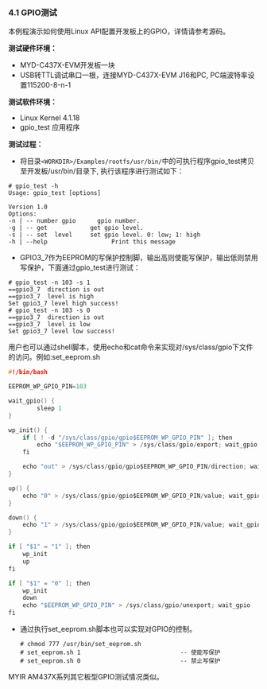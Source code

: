 ### 4.1 GPIO测试

本例程演示如何使用Linux API配置开发板上的GPIO，详情请参考源码。

**测试硬件环境：**

* MYD-C437X-EVM开发板一块  
* USB转TTL调试串口一根，连接MYD-C437X-EVM J16和PC, PC端波特率设置115200-8-n-1

**测试软件环境：**

* Linux Kernel 4.1.18   
* gpio\_test 应用程序  

**测试过程：**

* 将目录`<WORKDIR>/Examples/rootfs/usr/bin/`中的可执行程序gpio\_test拷贝至开发板/usr/bin/目录下, 执行该程序进行测试如下：

```\`
# gpio_test -h
Usage: gpio_test [options]

Version 1.0
Options:
-n | -- number gpio      gpio number.
-g | -- get            get gpio level.
-s | -- set  level     set gpio level. 0: low; 1: high
-h | --help                  Print this message
```

* GPIO3\_7作为EEPROM的写保护控制脚，输出高则使能写保护，输出低则禁用写保护，下面通过gpio\_test进行测试：  

```
# gpio_test -n 103 -s 1
==gpio3_7  direction is out
==gpio3_7  level is high
Set gpio3_7 level high success!
# gpio_test -n 103 -s 0
==gpio3_7  direction is out
==gpio3_7  level is low
Set gpio3_7 level low success!
```

用户也可以通过shell脚本，使用echo和cat命令来实现对/sys/class/gpio下文件的访问。例如:set\_eeprom.sh

```c
#!/bin/bash

EEPROM_WP_GPIO_PIN=103

wait_gpio() {
        sleep 1
}

wp_init() {
    if [ ! -d "/sys/class/gpio/gpio$EEPROM_WP_GPIO_PIN" ]; then
        echo "$EEPROM_WP_GPIO_PIN" > /sys/class/gpio/export; wait_gpio
    fi

    echo "out" > /sys/class/gpio/gpio$EEPROM_WP_GPIO_PIN/direction; wait_gpio
}

up() {
    echo "0" > /sys/class/gpio/gpio$EEPROM_WP_GPIO_PIN/value; wait_gpio
}

down() {
    echo "1" > /sys/class/gpio/gpio$EEPROM_WP_GPIO_PIN/value; wait_gpio
}

if [ "$1" = "1" ]; then
    wp_init
    up
fi

if [ "$1" = "0" ]; then
    wp_init
    down
    echo "$EEPROM_WP_GPIO_PIN" > /sys/class/gpio/unexport; wait_gpio
fi
```

* 通过执行set\_eeprom.sh脚本也可以实现对GPIO的控制。  
  ```
  # chmod 777 /usr/bin/set_eeprom.sh
  # set_eeprom.sh 1                            -- 使能写保护
  # set_eeprom.sh 0                            -- 禁止写保护
  ```

MYIR AM437X系列其它板型GPIO测试情况类似。

